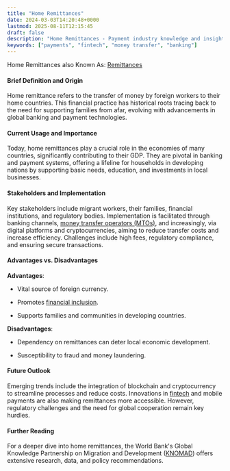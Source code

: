 ```yaml
---
title: "Home Remittances"
date: 2024-03-03T14:20:48+0000
lastmod: 2025-08-11T12:15:45
draft: false
description: "Home Remittances - Payment industry knowledge and insights"
keywords: ["payments", "fintech", "money transfer", "banking"]
---
```


Home Remittances also Known As: [Remittances](https://faisalkhan.com/learn/explainers/remittances/)

#### Brief Definition and Origin

Home remittance refers to the transfer of money by foreign workers to their home countries. This financial practice has historical roots tracing back to the need for supporting families from afar, evolving with advancements in global banking and payment technologies.

#### Current Usage and Importance

Today, home remittances play a crucial role in the economies of many countries, significantly contributing to their GDP. They are pivotal in banking and payment systems, offering a lifeline for households in developing nations by supporting basic needs, education, and investments in local businesses.

#### Stakeholders and Implementation

Key stakeholders include migrant workers, their families, financial institutions, and regulatory bodies. Implementation is facilitated through banking channels, [money transfer operators (MTOs)](https://faisalkhanllc.xyz/resources/payments-wiki/m/money-transfer-operator-mto/), and increasingly, via digital platforms and cryptocurrencies, aiming to reduce transfer costs and increase efficiency. Challenges include high fees, regulatory compliance, and ensuring secure transactions.

#### Advantages vs. Disadvantages

**Advantages**:

- Vital source of foreign currency.

- Promotes [financial inclusion](https://faisalkhanllc.xyz/resources/payments-wiki/f/what-is-financial-inclusion/).

- Supports families and communities in developing countries.

**Disadvantages**:

- Dependency on remittances can deter local economic development.

- Susceptibility to fraud and money laundering.

#### Future Outlook

Emerging trends include the integration of blockchain and cryptocurrency to streamline processes and reduce costs. Innovations in [fintech](https://faisalkhanllc.xyz/resources/payments-wiki/f/fintech/) and mobile payments are also making remittances more accessible. However, regulatory challenges and the need for global cooperation remain key hurdles.

#### Further Reading

For a deeper dive into home remittances, the World Bank's Global Knowledge Partnership on Migration and Development ([KNOMAD](http://www.knomad.org)) offers extensive research, data, and policy recommendations.